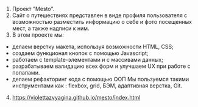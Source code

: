 1. Проект "Mesto".
2. Сайт о путешествиях представлен в виде профиля пользователя с возможностью разместить информацию о себе и фото посещенных мест, а также надписи к ним. 
3.  В этом проекте мы:
 -  делаем верстку макета, используя возможности HTML, CSS;
 -  создаем функционал кнопок с помощью Javascript; 
 -  работаем с template-элементами и с массивами данных;
 - разрабатываем  валидацию всех форм и улучшаем UX при работе с попапами.
 - делаем рефакторинг кода с помощью ООП
 Мы пользуемся такими инструментами как : flexbox, grid, БЭМ, адаптивная верстка, Git.  
4. https://violettazvyagina.github.io/mesto/index.html